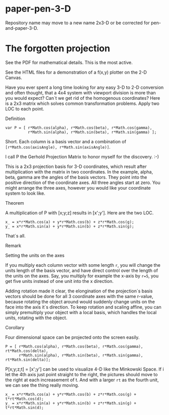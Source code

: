 # paper-pen-3-D
Repository name may move to a new name 2x3-D or be corrected for pen-and-paper-3-D.

The forgotten projection
========================

See the PDF for mathematical details. This is the most active.

See the HTML files for a demonstration of a f(x,y) plotter on the 2-D Canvas.

Have you ever spent a long time looking for any easy 3-D to 2-D conversion
and often thought, that a 4x4 system with viewport division is more than you
would expect? Can´t we get rid of the homogenous coordinates? Here is a 2x3
matrix which solves common transformation problems. Apply two LOC to each point.

Definition

```
var P = [ r*Math.cos(alpha), r*Math.cos(beta), r*Math.cos(gamma),
          r*Math.sin(alpha), r*Math.sin(beta), r*Math.sin(gamma) ];
```

Short. Each column is a basis vector and a combination of `[r*Math.cos(axisAngle), r*Math.sin(axisAngle)]`.

I call P the Gerhold Projection Matrix to honor myself for the discovery. :-)
      
This is a 2x3 projection basis for 3-D coordinates, which result 
after multiplication with the matrix in two coordinates. In the example, 
alpha, beta, gamma are the angles of the basis vectors. They point into the
positive direction of the coordinate axes. All three angles start at zero.
You might arrange the three axes, however you would like your coordinate system
to look like.

Theorem

A multiplication of P with [x;y;z] results in [x';y']. Here are the two LOC.

```
x_ = x*r*Math.cos(a) + y*r*Math.cos(b) + z*r*Math.cos(g);
y_ = x*r*Math.sin(a) + y*r*Math.sin(b) + z*r*Math.sin(g);
```

That´s all. 

Remark 

Setting the units on the axes

If you multiply each column vector with some length `r`, you will change the units length
of the basis vector, and have direct control over the length of the units on the axes.
Say, you multiply for example the x-axis by `r=5`, you get five units instead of one unit
into the x direction.

Adding rotation made it clear, the elongination of the projection´s basis vectors should
be done for all 3 coordinate axes with the same r-value, because rotating the object
around would suddenly change units on the face into the axis it´s direction. To keep 
rotation and scaling affine, you can simply premultiply your object with a local basis,
which handles the local units, rotating with the object.

Corollary 

Four dimensional space can be projected onto the screen easily.

```
P = [ r*Math.cos(alpha), r*Math.cos(beta), r*Math.cos(gamma), rt*Math.cos(delta),
      r*Math.sin(alpha), r*Math.sin(beta), r*Math.sin(gamma), rt*Math.sin(delta)];
```

P[x;y;z;t] = [x';y'] can be used to visualize 4-D like the Minkowski Space.
If i let the 4th axis just point straight to the right, the pictures should 
move to the right at each increasement of t. And with a larger `rt` as the fourth
unit, we can see the thing really moving.

```
x_ = x*r*Math.cos(a) + y*r*Math.cos(b) + z*r*Math.cos(g) + t*rt*Math.cos(d);
y_ = x*r*Math.sin(a) + y*r*Math.sin(b) + z*r*Math.sin(g) + t*rt*Math.sin(d);
```
